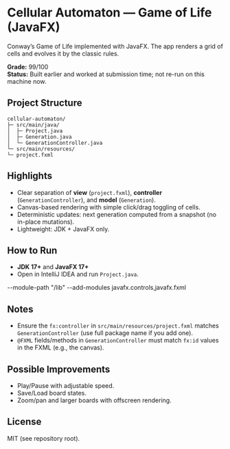 
# Cellular Automaton — Game of Life (JavaFX)

Conway’s Game of Life implemented with JavaFX. The app renders a grid of cells and evolves it by the classic rules.

**Grade:** 99/100  
**Status:** Built earlier and worked at submission time; not re-run on this machine now.


## Project Structure
```
cellular-automaton/
├─ src/main/java/
│  ├─ Project.java
│  ├─ Generation.java
│  └─ GenerationController.java
└─ src/main/resources/
└─ project.fxml
```

## Highlights
- Clear separation of **view** (`project.fxml`), **controller** (`GenerationController`), and **model** (`Generation`).
- Canvas-based rendering with simple click/drag toggling of cells.
- Deterministic updates: next generation computed from a snapshot (no in-place mutations).
- Lightweight: JDK + JavaFX only.

## How to Run

- **JDK 17+** and **JavaFX 17+**
- Open in IntelliJ IDEA and run `Project.java`.



--module-path "<path-to-javafx>/lib" --add-modules javafx.controls,javafx.fxml


## Notes
- Ensure the `fx:controller` in `src/main/resources/project.fxml` matches `GenerationController` (use full package name if you add one).
- `@FXML` fields/methods in `GenerationController` must match `fx:id` values in the FXML (e.g., the canvas).

## Possible Improvements
- Play/Pause with adjustable speed.
- Save/Load board states.
- Zoom/pan and larger boards with offscreen rendering.


## License
MIT (see repository root).

